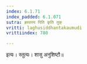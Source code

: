 ```yaml
---
index: 6.1.71
index_padded: 6.1.071
sutra: ह्रस्वस्य पिति कृति तुक्
vritti: laghusiddhantakaumudi
vrittiindex: 780

---
```

इत्यः। स्तुत्यः। शासु अनुशिष्टौ॥